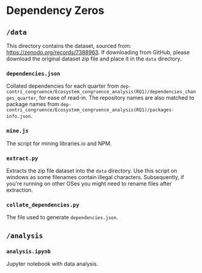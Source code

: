 # Dependency Zeros

## `/data`

This directory contains the dataset, sourced from: https://zenodo.org/records/7388963. If downloading from GitHub, please download the original dataset zip file and place it in the `data` directory.

### `dependencies.json`

Collated dependencies for each quarter from `dep-contri_congruence/Ecosystem_congruence_analysis(RQ1)/dependencies_changes_quarter`, for ease of read-in. The repository names are also matched to package names from `dep-contri_congruence/Ecosystem_congruence_analysis(RQ1)/packages-info.json`.

### `mine.js`

The script for mining libraries.io and NPM.

### `extract.py`

Extracts the zip file dataset into the `data` directory. Use this script on windows as some filenames contain illegal characters. Subsequently, if you're running on other OSes you might need to rename files after extraction.

### `collate_dependencies.py`

The file used to generate `dependencies.json`.

## `/analysis`

### `analysis.ipynb`

Jupyter notebook with data analysis.